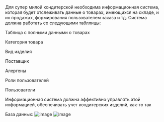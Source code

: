 Для супер милой кондитерской необходима информационная система, которая будет отслеживать данные о товарах, имеющихся на складе, и их продажах, формирования пользователем заказа и тд. Система должна работать со следующими табллицы:

Таблица с полными данными о товарах

Категория товара

Вид изделия

Поставщик

Алергены

Роли пользователей

Пользователи

Информационная система должна эффективно управлять этой информацией, обеспечивать учет кондитерских изделий, как-то так

База данных:
![image](https://github.com/VikaCoolKaktus228/Bakery/assets/144676939/7c7c2252-2884-49e5-b6d4-96f188ba3dee)
![image](https://github.com/VikaCoolKaktus228/Bakery/assets/144676939/061c26bd-a5b3-4153-9beb-9a3add35a28c)
